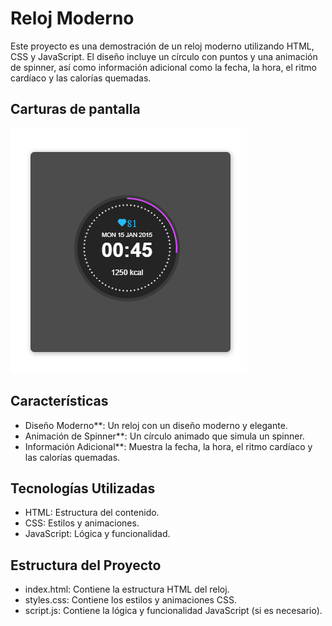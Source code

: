 # Reloj Moderno

Este proyecto es una demostración de un reloj moderno utilizando HTML, CSS y JavaScript. El diseño incluye un círculo con puntos y una animación de spinner, así como información adicional como la fecha, la hora, el ritmo cardíaco y las calorías quemadas.

## Carturas de pantalla

![](reloj.png)

## Características

- Diseño Moderno**: Un reloj con un diseño moderno y elegante.
- Animación de Spinner**: Un círculo animado que simula un spinner.
- Información Adicional**: Muestra la fecha, la hora, el ritmo cardíaco y las calorías quemadas.

## Tecnologías Utilizadas

- HTML: Estructura del contenido.
- CSS: Estilos y animaciones.
- JavaScript: Lógica y funcionalidad.

## Estructura del Proyecto

- index.html: Contiene la estructura HTML del reloj.
- styles.css: Contiene los estilos y animaciones CSS.
- script.js: Contiene la lógica y funcionalidad JavaScript (si es necesario).
